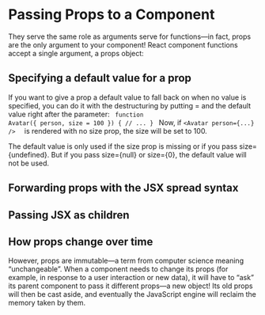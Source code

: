 # Passing Props to a Component

They serve the same role as arguments serve for functions—in fact, props are the only argument to your component! React component functions accept a single argument, a props object:

## Specifying a default value for a prop

If you want to give a prop a default value to fall back on when no value is specified, you can do it with the destructuring by putting = and the default value right after the parameter:
<code>
function Avatar({ person, size = 100 }) {
// ...
}
</code>
Now, if `<Avatar person={...} />  ` is rendered with no size prop, the size will be set to 100.

The default value is only used if the size prop is missing or if you pass size={undefined}. But if you pass size={null} or size={0}, the default value will not be used.


## Forwarding props with the JSX spread syntax 

## Passing JSX as children

## How props change over time
However, props are immutable—a term from computer science meaning “unchangeable”. When a component needs to change its props (for example, in response to a user interaction or new data), it will have to “ask” its parent component to pass it different props—a new object! Its old props will then be cast aside, and eventually the JavaScript engine will reclaim the memory taken by them.